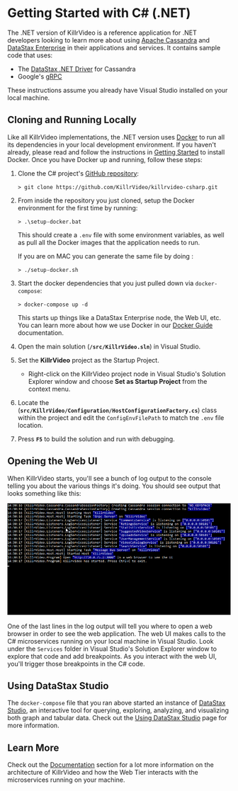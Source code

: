 # Getting Started with C\# (.NET)

The .NET version of KillrVideo is a reference application for .NET developers looking to
learn more about using [Apache Cassandra][cassandra] and [DataStax Enterprise][dse] in their
applications and services. It contains sample code that uses:

- The [DataStax .NET Driver][driver] for Cassandra
- Google's [gRPC][grpc]

These instructions assume you already have Visual Studio installed on your local machine.

## Cloning and Running Locally

Like all KillrVideo implementations, the .NET version uses [Docker][docker] to run all its
dependencies in your local development environment. If you haven't already, please read and
follow the instructions in [Getting Started][getting-started] to install Docker. Once you
have Docker up and running, follow these steps:

1. Clone the C\# project's [GitHub repository][repo]:
    ```
    > git clone https://github.com/KillrVideo/killrvideo-csharp.git
    ```
1. From inside the repository you just cloned, setup the Docker environment for the first
time by running:
    ```
    > .\setup-docker.bat
    ```
    This should create a `.env` file with some environment variables, as well as pull all the
    Docker images that the application needs to run.

    If you are on MAC you can generate the same file by doing :
    ```
    > ./setup-docker.sh
    ```

1. Start the docker dependencies that you just pulled down via `docker-compose`:
    ```
    > docker-compose up -d
    ```
    This starts up things like a DataStax Enterprise node, the Web UI, etc. You can learn
    more about how we use Docker in our [Docker Guide][docker-guide] documentation.

1. Open the main solution (**`/src/KillrVideo.sln`**) in Visual Studio.
1. Set the **KillrVideo** project as the Startup Project.
   * Right-click on the KillrVideo project node in Visual Studio's Solution Explorer window 
     and choose **Set as Startup Project** from the context menu.
1. Locate the (**`src/KillrVideo/Configuration/HostConfigurationFactory.cs`**) class within the project and edit the `ConfigEnvFilePath` to match tne `.env` file location.
1. Press **`F5`** to build the solution and run with debugging.

## Opening the Web UI

When KillrVideo starts, you'll see a bunch of log output to the console telling you about the
various things it's doing. You should see output that looks something like this:

![Console Startup Output](/assets/images/csharp-startup.png)

One of the last lines in the log output will tell you where to open a web browser in order to
see the web application. The web UI makes calls to the C\# microservices running on your
local machine in Visual Studio. Look under the `Services` folder in Visual Studio's Solution
Explorer window to explore that code and add breakpoints. As you interact with the web UI,
you'll trigger those breakpoints in the C\# code.

## Using DataStax Studio

The `docker-compose` file that you ran above started an instance of [DataStax Studio][studio], 
an interactive tool for querying, exploring, analyzing, and visualizing both graph and tabular data. 
Check out the [Using DataStax Studio][using-studio] page for more information.

## Learn More

Check out the [Documentation][docs] section for a lot more information on the architecture of
KillrVideo and how the Web Tier interacts with the microservices running on your machine.


[cassandra]: http://cassandra.apache.org/
[dse]: http://www.datastax.com/products/datastax-enterprise
[driver]: https://github.com/datastax/csharp-driver
[grpc]: http://www.grpc.io/
[docker]: https://www.docker.com/
[getting-started]: /getting-started/
[repo]: https://github.com/KillrVideo/killrvideo-csharp
[docker-guide]: /docs/guides/docker/
[docs]: /docs/
[studio]: https://www.datastax.com/products/datastax-studio-and-development-tools
[using-studio]: /docs/guides/datastax-studio/